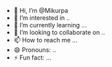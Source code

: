 - 👋 Hi, I’m @Mikurpa
- 👀 I’m interested in ..
- 🌱 I’m currently learning ...
- 💞️ I’m looking to collaborate on ..
- 📫 How to reach me ...
- 😄 Pronouns: ..
- ⚡ Fun fact: ...

<!---
Mikurpa/Mikurpa is a ✨ special ✨ repository because its `README.md` (this file) appears on your GitHub profile.
You can click the Preview link to take a look at your changes.
--->
